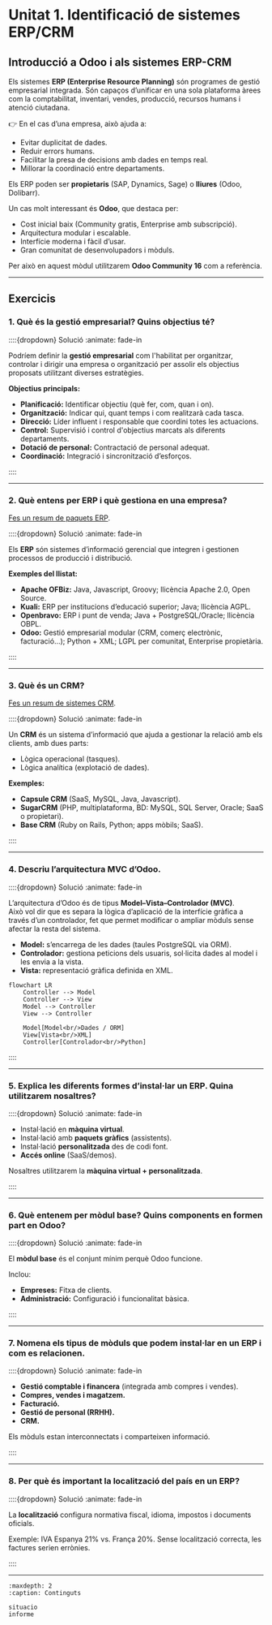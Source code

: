 Unitat 1. Identificació de sistemes ERP/CRM
===========================================

Introducció a Odoo i als sistemes ERP-CRM
-----------------------------------------

Els sistemes **ERP (Enterprise Resource Planning)** són programes de gestió empresarial integrada.
Són capaços d’unificar en una sola plataforma àrees com la comptabilitat, inventari, vendes, producció,
recursos humans i atenció ciutadana.

👉 En el cas d’una empresa, això ajuda a:

- Evitar duplicitat de dades.
- Reduir errors humans.
- Facilitar la presa de decisions amb dades en temps real.
- Millorar la coordinació entre departaments.

Els ERP poden ser **propietaris** (SAP, Dynamics, Sage) o **lliures** (Odoo, Dolibarr).

Un cas molt interessant és **Odoo**, que destaca per:

- Cost inicial baix (Community gratis, Enterprise amb subscripció).
- Arquitectura modular i escalable.
- Interfície moderna i fàcil d’usar.
- Gran comunitat de desenvolupadors i mòduls.

Per això en aquest mòdul utilitzarem **Odoo Community 16** com a referència.


---

## Exercicis

### 1. Què és la gestió empresarial? Quins objectius té?

::::{dropdown} Solució
:animate: fade-in
<span class="release-date" data-release="2025-09-18"></span>

Podríem definir la **gestió empresarial** com l'habilitat per organitzar, controlar i dirigir
una empresa o organització per assolir els objectius proposats utilitzant diverses estratègies.

**Objectius principals:**
- **Planificació:** Identificar objectiu (què fer, com, quan i on).  
- **Organització:** Indicar qui, quant temps i com realitzarà cada tasca.  
- **Direcció:** Líder influent i responsable que coordini totes les actuacions.  
- **Control:** Supervisió i control d'objectius marcats als diferents departaments.  
- **Dotació de personal:** Contractació de personal adequat.  
- **Coordinació:** Integració i sincronització d’esforços.  

::::

---

### 2. Què entens per ERP i què gestiona en una empresa?  
[Fes un resum de paquets ERP](https://en.wikipedia.org/wiki/List_of_ERP_software_packages).

::::{dropdown} Solució
:animate: fade-in
<span class="release-date" data-release="2025-09-18"></span>

Els **ERP** són sistemes d’informació gerencial que integren i gestionen processos de producció i distribució.  

**Exemples del llistat:**
- **Apache OFBiz:** Java, Javascript, Groovy; llicència Apache 2.0, Open Source.  
- **Kuali:** ERP per institucions d’educació superior; Java; llicència AGPL.  
- **Openbravo:** ERP i punt de venda; Java + PostgreSQL/Oracle; llicència OBPL.  
- **Odoo:** Gestió empresarial modular (CRM, comerç electrònic, facturació...); Python + XML; LGPL per comunitat, Enterprise propietària.  

::::

---

### 3. Què és un CRM?  
[Fes un resum de sistemes CRM](https://en.wikipedia.org/wiki/Comparison_of_CRM_systems).

::::{dropdown} Solució
:animate: fade-in
<span class="release-date" data-release="2025-09-18"></span>

Un **CRM** és un sistema d’informació que ajuda a gestionar la relació amb els clients, amb dues parts:  
- Lògica operacional (tasques).  
- Lògica analítica (explotació de dades).  

**Exemples:**  
- **Capsule CRM** (SaaS, MySQL, Java, Javascript).  
- **SugarCRM** (PHP, multiplataforma, BD: MySQL, SQL Server, Oracle; SaaS o propietari).  
- **Base CRM** (Ruby on Rails, Python; apps mòbils; SaaS).  

::::

---

### 4. Descriu l’arquitectura MVC d’Odoo.

::::{dropdown} Solució
:animate: fade-in
<span class="release-date" data-release="2025-09-10"></span>

L’arquitectura d’Odoo és de tipus **Model–Vista–Controlador (MVC)**.  
Això vol dir que es separa la lògica d’aplicació de la interfície gràfica a través d’un controlador, 
fet que permet modificar o ampliar mòduls sense afectar la resta del sistema.  

- **Model:** s’encarrega de les dades (taules PostgreSQL via ORM).  
- **Controlador:** gestiona peticions dels usuaris, sol·licita dades al model i les envia a la vista.  
- **Vista:** representació gràfica definida en XML.  

```{mermaid}
flowchart LR
    Controller --> Model
    Controller --> View
    Model --> Controller
    View --> Controller

    Model[Model<br/>Dades / ORM]
    View[Vista<br/>XML]
    Controller[Controlador<br/>Python]
```

::::

---

### 5. Explica les diferents formes d’instal·lar un ERP. Quina utilitzarem nosaltres?

::::{dropdown} Solució
:animate: fade-in
<span class="release-date" data-release="2025-09-18"></span>

- Instal·lació en **màquina virtual**.  
- Instal·lació amb **paquets gràfics** (assistents).  
- Instal·lació **personalitzada** des de codi font.  
- **Accés online** (SaaS/demos).  

Nosaltres utilitzarem la **màquina virtual + personalitzada**.  

::::

---

### 6. Què entenem per mòdul base? Quins components en formen part en Odoo?

::::{dropdown} Solució
:animate: fade-in
<span class="release-date" data-release="2025-09-18"></span>

El **mòdul base** és el conjunt mínim perquè Odoo funcione.  

Inclou:
- **Empreses:** Fitxa de clients.  
- **Administració:** Configuració i funcionalitat bàsica.  

::::

---

### 7. Nomena els tipus de mòduls que podem instal·lar en un ERP i com es relacionen.

::::{dropdown} Solució
:animate: fade-in
<span class="release-date" data-release="2025-09-18"></span>

- **Gestió comptable i financera** (integrada amb compres i vendes).  
- **Compres, vendes i magatzem.**  
- **Facturació.**  
- **Gestió de personal (RRHH).**  
- **CRM.**  

Els mòduls estan interconnectats i comparteixen informació.  

::::

---

### 8. Per què és important la localització del país en un ERP?

::::{dropdown} Solució
:animate: fade-in
<span class="release-date" data-release="2025-09-18"></span>

La **localització** configura normativa fiscal, idioma, impostos i documents oficials.  

Exemple: IVA Espanya 21% vs. França 20%. Sense localització correcta, les factures serien errònies.  

::::

---


```{toctree}
:maxdepth: 2
:caption: Continguts

situacio
informe
```

